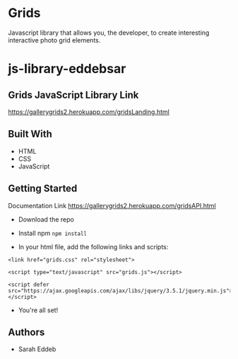 # Grids
Javascript library that allows you, the developer, to create interesting interactive photo grid elements.
# js-library-eddebsar

## Grids JavaScript Library Link
https://gallerygrids2.herokuapp.com/gridsLanding.html

## Built With

* HTML
* CSS
* JavaScript

## Getting Started

Documentation Link
https://gallerygrids2.herokuapp.com/gridsAPI.html

* Download the repo
* Install npm ``` npm install ```

* In your html file, add the following links and scripts:
```
<link href="grids.css" rel="stylesheet">
```
```
<script type="text/javascript" src="grids.js"></script>
```
```
<script defer src="https://ajax.googleapis.com/ajax/libs/jquery/3.5.1/jquery.min.js"></script>
```

* You're all set!

## Authors

* Sarah Eddeb
